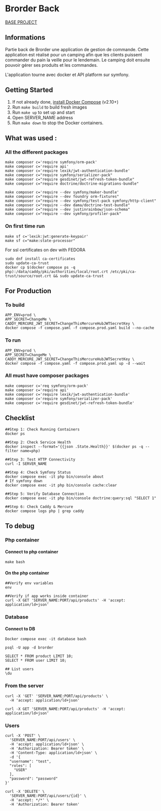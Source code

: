 # Brorder Back

[BASE PROJECT](https://github.com/dunglas/symfony-docker)

## Informations

Partie back de Brorder une application de gestion de commande. 
Cette application est réalisé pour un camping afin que les clients puissent commander du pain la veille pour le lendemain.
Le camping doit ensuite pouvoir gérer ses produits et les commandes.

L'application tourne avec docker et API platform sur symfony.

## Getting Started

1. If not already done, [install Docker Compose](https://docs.docker.com/compose/install/) (v2.10+)
2. Run `make build` to build fresh images
3. Run `make up` to set up and start
4. Open SERVER_NAME address
5. Run `make down` to stop the Docker containers.

## What was used :

### All the different packages
```
make composer c='require symfony/orm-pack'
make composer c='require api'
make composer c='require lexik/jwt-authentication-bundle'
make composer c="require symfony/serializer-pack"
make composer c="require gesdinet/jwt-refresh-token-bundle"
make composer c="require doctrine/doctrine-migrations-bundle"

make composer c='require --dev symfony/maker-bundle'
make composer c="require --dev foundry orm-fixtures"
make composer c="require --dev symfony/test-pack symfony/http-client"
make composer c="require --dev dama/doctrine-test-bundle"
make composer c="require --dev justinrainbow/json-schema"
make composer c="require --dev symfony/profiler-pack"
```

### On first time run
```
make sf c='lexik:jwt:generate-keypair'
make sf c="make:state-processor"
```

For ssl certificates on dev with FEDORA
```
sudo dnf install ca-certificates
sudo update-ca-trust
docker cp $(docker compose ps -q php):/data/caddy/pki/authorities/local/root.crt /etc/pki/ca-trust/source/root.crt && sudo update-ca-trust
```

## For Production

### To build
```
APP_ENV=prod \
APP_SECRET=ChangeMe \
CADDY_MERCURE_JWT_SECRET=ChangeThisMercureHubJWTSecretKey \
docker compose -f compose.yaml -f compose.prod.yaml build --no-cache
```

### To run
```
APP_ENV=prod \
APP_SECRET=ChangeMe \
CADDY_MERCURE_JWT_SECRET=ChangeThisMercureHubJWTSecretKey \
docker compose -f compose.yaml -f compose.prod.yaml up -d --wait
```

### All must have composer packages
```
make composer c='req symfony/orm-pack'
make composer c='require api'
make composer c='require lexik/jwt-authentication-bundle'
make composer c='require symfony/serializer-pack'
make composer c='require gesdinet/jwt-refresh-token-bundle'
```


## Checklist
```
##Step 1: Check Running Containers
docker ps

##Step 2: Check Service Health
docker inspect --format='{{json .State.Health}}' $(docker ps -q --filter name=php)

##Step 3: Test HTTP Connectivity
curl -I SERVER_NAME

##Step 4: Check Symfony Status
docker compose exec -it php bin/console about
# If symfony down
docker compose exec -it php bin/console cache:clear

##Step 5: Verify Database Connection
docker compose exec -it php bin/console doctrine:query:sql "SELECT 1"

##Step 6: Check Caddy & Mercure
docker compose logs php | grep caddy
```

## To debug

### Php container
#### Connect to php container
```
make bash 
```
#### On the php container 
```
##Verify env variables
env

##Verify if app works inside container
curl -X GET 'SERVER_NAME:PORT/api/products' -H 'accept: application/ld+json'
```

### Database
#### Connect to DB 
```
Docker compose exec -it database bash
```
```
psql -U app -d brorder

SELECT * FROM product LIMIT 10;
SELECT * FROM user LIMIT 10;

## List users
\du 

```

### From the server
```
curl -X 'GET' 'SERVER_NAME:PORT/api/products' \
  -H 'accept: application/ld+json'

curl -X GET 'SERVER_NAME:PORT/api/products' -H 'accept: application/ld+json'
```

### Users
```
curl -X 'POST' \
  'SERVER_NAME:PORT/api/users' \
  -H 'accept: application/ld+json' \
  -H 'Authorization: Bearer token' \
  -H 'Content-Type: application/ld+json' \
  -d '{
  "username": "test",
  "roles": [
    "USER"
  ],
  "password": "password"
}'

curl -X 'DELETE' \
  'SERVER_NAME:PORT/api/users/{id}' \
  -H 'accept: */*' \
  -H 'Authorization: Bearer token'
```

